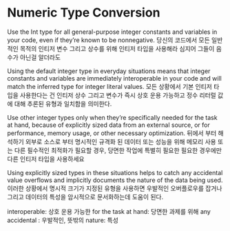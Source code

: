 # Numeric Type Conversion
Use the Int type for all general-purpose integer constants and variables in your code, even if they’re known to be nonnegative. 
당신의 코드에서 모든 일반적인 목적의 인티저 변수 그리고 상수를 위해 인티저 타입을 사용해라 심지어 그들이 음수가 아닌걸 알더라도

Using the default integer type in everyday situations means that integer constants and variables are immediately interoperable in your code and will match the inferred type for integer literal values.
모든 상황에서 기본 인티저 타입을 사용한다는 건 인티저 상수 그리고 변수가 즉시 상호 운용 가능하고 정수 리터럴 값에 대해 추론된 유형과 일치함을 의미한다.

Use other integer types only when they’re specifically needed for the task at hand, because of explicitly sized data from an external source, or for performance, memory usage, or other necessary optimization. 
 뒤에서 부터 해석하기
외부로 소스로 부터 명시적인 규격화 된 데이터 또는 성능을 위해 메모리 사용 또는 다른 필수적인 최적화가 필요할 경우, 당면한 작업에 특별히 필요한 필요한 경우에만 다른 인티저 타입을 사용하세요  

Using explicitly sized types in these situations helps to catch any accidental value overflows and implicitly documents the nature of the data being used.
이러한 상황에서 명시적 크기가 지정된 유형을 사용하면 우발적인 오버플로우를 잡거나 그리고 데이터의 특성을 암시적으로 문서화하는데 도움이 된다.



interoperable: 상호 운용 가능한
for the task at hand: 당면한 과제를 위해
any accidental  : 우발적인, 뜻밖의
nature: 특성